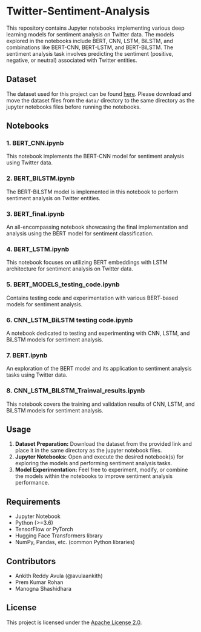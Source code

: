 # Twitter-Sentiment-Analysis

This repository contains Jupyter notebooks implementing various deep learning models for sentiment analysis on Twitter data. The models explored in the notebooks include BERT, CNN, LSTM, BiLSTM, and combinations like BERT-CNN, BERT-LSTM, and BERT-BiLSTM. The sentiment analysis task involves predicting the sentiment (positive, negative, or neutral) associated with Twitter entities.

## Dataset

The dataset used for this project can be found [here](https://www.kaggle.com/datasets/jp797498e/twitter-entity-sentiment-analysis). Please download and move the dataset files from the `data/` directory to the same directory as the jupyter notebooks files before running the notebooks.

## Notebooks

### 1. BERT_CNN.ipynb

This notebook implements the BERT-CNN model for sentiment analysis using Twitter data.

### 2. BERT_BILSTM.ipynb

The BERT-BiLSTM model is implemented in this notebook to perform sentiment analysis on Twitter entities.

### 3. BERT_final.ipynb

An all-encompassing notebook showcasing the final implementation and analysis using the BERT model for sentiment classification.

### 4. BERT_LSTM.ipynb

This notebook focuses on utilizing BERT embeddings with LSTM architecture for sentiment analysis on Twitter data.

### 5. BERT_MODELS_testing_code.ipynb

Contains testing code and experimentation with various BERT-based models for sentiment analysis.

### 6. CNN_LSTM_BiLSTM testing code.ipynb

A notebook dedicated to testing and experimenting with CNN, LSTM, and BiLSTM models for sentiment analysis.

### 7. BERT.ipynb

An exploration of the BERT model and its application to sentiment analysis tasks using Twitter data.

### 8. CNN_LSTM_BILSTM_Trainval_results.ipynb

This notebook covers the training and validation results of CNN, LSTM, and BiLSTM models for sentiment analysis.

## Usage

1. **Dataset Preparation:** Download the dataset from the provided link and place it in the same directory as the jupyter notebook files.
2. **Jupyter Notebooks:** Open and execute the desired notebook(s) for exploring the models and performing sentiment analysis tasks.
3. **Model Experimentation:** Feel free to experiment, modify, or combine the models within the notebooks to improve sentiment analysis performance.

## Requirements

- Jupyter Notebook
- Python (>=3.6)
- TensorFlow or PyTorch
- Hugging Face Transformers library
- NumPy, Pandas, etc. (common Python libraries)

## Contributors

- Ankith Reddy Avula (@avulaankith)
- Prem Kumar Rohan
- Manogna Shashidhara

## License

This project is licensed under the [Apache License 2.0](LICENSE).
